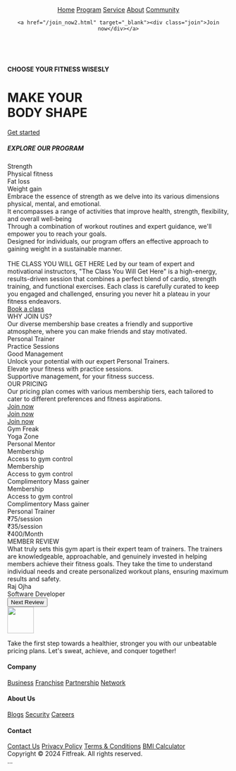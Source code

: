 <!DOCTYPE html>
<html lang="en">

<head>
  <meta charset="UTF-8" />
  <meta name="viewport" content="width=device-width, initial-scale=1.0" />
  <title>Fitfreak</title>
  <link rel="stylesheet" href="style.css" />
  <link rel="stylesheet" href="https://cdnjs.cloudflare.com/ajax/libs/font-awesome/6.7.1/css/all.min.css"
    integrity="sha512-5Hs3dF2AEPkpNAR7UiOHba+lRSJNeM2ECkwxUIxC1Q/FLycGTbNapWXB4tP889k5T5Ju8fs4b1P5z/iB4nMfSQ=="
    crossorigin="anonymous" referrerpolicy="no-referrer" />
</head>

<body>
  <span class="bg__blur" style="top: 200px; left: 0"></span>
  <span class="bg__blur" style="top: 1000px; left: 0"></span>
  <span class="bg__blur" style="top: 500px; left: 50%"></span>
  <span class="bg__blur" style="top: 1800px; left: 0"></span>
  <span class="bg__blur" style="top: 200px; right: 0"></span>
  <span class="bg__blur" style="top: 1400px; right: 0"></span>
  <div class="header__container"></div>
  <div class="header__image"></div>
  <header>
      <img src="/Image/Screenshot_2024-12-12_224700-removebg-preview.png" alt="" class="logoimg">
    <nav class="nav-bar">
      <a href="/index.html" target="_blank">Home</a>
      <a href="/programs.html" target="_blank">Program</a>
      <a href="/service.html" target="_blank">Service</a>
      <a href="/aboutus.html" target="_blank">About</a>
      <a href="/community.html" target="_blank">Community</a>
    </nav>
    
    <a href="/join_now2.html" target="_blank"><div class="join">Join now</div></a>
  </header>
  <img src="/Image/header.png" alt="" class="img1">
  <div class="div2">
    <h4>CHOOSE YOUR FITNESS WISESLY</h4>
  </div>
  <h1 class="h13"><span class="h11"> MAKE
    </span><span class="your">YOUR</span>
    <div class="h12">BODY SHAPE</div>
  </h1>
  </h1>
  <div ><a href="/login.html" target="_blank" class="started">Get started</a></div>
  <div class="explore">
    <h5>EXPLORE OUR PROGRAM</h5>
  </div>
  <div class="font">
    <i class="fa-solid fa-hand-fist"></i>
    <i class="fa-solid fa-heart"></i>
    <i class="fa-solid fa-person-running"></i>
    <i class="fa-solid fa-basket-shopping"></i>
  </div>
  <div class="explore-allign">
    <div class="explore-strenth">Strength</div>
    <div class="explore-fitness">Physical fitness</div>
    <div class="explore-fat-loss">Fat loss</div>
    <div class="explore-weight-gain">Weight gain</div>
  </div>
  <div class="pata-nahi">
    <div class="pata-nahi1">Embrace the essence of strength as we delve into its various dimensions physical, mental, and emotional.</div>
    <div class="pata-nahi2">It encompasses a range of activities that improve health, strength, flexibility, and overall well-being</div>
    <div class="pata-nahi3">Through a combination of workout routines and expert guidance, we'll empower you to reach your goals.</div>
    <div class="pata-nahi4">Designed for individuals, our program offers an effective approach to gaining weight in a sustainable manner.</div>
  </div>
  <div class="box">
    <div class="border1"></div>
    <div class="border2"></div>
    <div class="border3"></div>
    <div class="border4"></div>
  </div>
  <img src="/Image/class-1.jpg" alt="" class="img3">
  <img src="/Image/class-2.jpg" alt="" class="img4">
  <div class="bookclass">
    <span class="led1">THE CLASS YOU WILL GET HERE</span>
    <span class="led2">Led by our team of expert and motivational instructors, "The Class You Will Get Here" is a
      high-energy, results-driven session that combines a perfect blend of cardio, strength training, and functional
      exercises. Each class is carefully curated to keep you engaged and challenged, ensuring you never hit a plateau in
      your fitness endeavors.</span>
    <a href="/join_now2.html" target="_blank"><div class="bookaclass">Book a class</div></a>
  </div>
  <div class="why">WHY JOIN US?</div>
  <div class="why1">Our diverse membership base creates a friendly and supportive atmosphere, where you can make friends
    and stay motivated.</div>
  <img src="/Image/Westroads_Yoga_Class.jpg" alt="" class="yoga">
  <div class="ackground"></div>
  <div class="ackground1">
    <div class="ackground11"></div>
    <div class="ackground12"></div>
    <div class="ackground13"></div>
  </div>
  <div class="ackgroundlogo">
    <div class="acklogologologo">
      <div class="acklogo1">Personal Trainer</div>
      <div class="acklogo2">Practice Sessions</div>
      <div class="acklogo3">Good Management</div> 
    </div>
    <div class="acklogologologologo">
      <div class="acklogologo1">Unlock your potential with our expert Personal Trainers.</div>
      <div class="acklogologo2">Elevate your fitness with practice sessions.</div>
      <div class="acklogologo3">Supportive management, for your fitness success.</div>
    </div>
    <div class="acklogologo">
      <i class="fa-solid fa-user-plus"></i>
    <i class="fa-solid fa-video"></i>
    <i class="fa-solid fa-building"></i>
    </div>
    <div class="acklogo2"></div>
    <div class="acklogo3"></div>
  </div>
  <div class="price">OUR PRICING</div>
  <div class="price1">Our pricing plan comes with various membership tiers, each tailored to cater to different
    preferences and fitness aspirations.</div>
  <div class="grid">
    <div class="grid1"></div>
    <div class="grid2"></div>
    <div class="grid3"></div>
  </div>
  <div class="join1">
    <a href="/join_now2.html" target="_blank"><div class="join11">Join now</div></a>
    <a href="/join_now2.html" target="_blank"><div class="join12">Join now</div></a>
    <a href="/join_now2.html" target="_blank"><div class="join13">Join now</div></a>
  </div>
  <div class="plan">
    <div class="plan1">Gym Freak</div>
    <div class="plan2">Yoga Zone</div>
    <div class="plan3">Personal Mentor</div>
  </div>
  <div class="line">
    <div class="line1"></div>
    <div class="line2"></div>
    <div class="line3"></div>
  </div>
  <div class="tick">
    <div class="tick11">
      <i class="fa-solid fa-square-check tick1"></i>
      <i class="fa-solid fa-square-check tick2"></i>
    </div>
   <div class="tick12">
    <i class="fa-solid fa-square-check tick3"></i>
    <i class="fa-solid fa-square-check tick4"></i>
    <i class="fa-solid fa-square-check tick5"></i>
   </div>
   <div class="tick13">
    <i class="fa-solid fa-square-check tick6"></i>
    <i class="fa-solid fa-square-check tick7"></i>
    <i class="fa-solid fa-square-check tick8"></i>
    <i class="fa-solid fa-square-check tick9"></i>
   </div>
   <div class="write">
    <div class="write11">
      <div class="write1">Membership</div>
      <div class="write2">Access to gym control</div>
    </div>
    <div class="write12">
      <div class="write3">Membership</div>
      <div class="write4">Access to gym control</div>
      <div class="write5">Complimentory Mass gainer</div>
    </div>
    <div class="write13">
      <div class="write6">Membership</div>
      <div class="write7">Access to gym control</div>
      <div class="write8">Complimentory Mass gainer</div>
      <div class="write9">Personal Trainer</div>
    </div>
   </div>
  </div>
  <div class="rs">
    <div class="rs1">₹75/session</div>
    <div class="rs2">₹35/session</div>
    <div class="rs3">₹400/Month</div>
  </div>
  <div class="review">
    <div class="memberreview">MEMBER REVIEW</div>
    <div class="review-content">
        <div class="review1">
            What truly sets this gym apart is their expert team of trainers. The trainers are knowledgeable, approachable, and genuinely invested in helping members achieve their fitness goals. They take the time to understand individual needs and create personalized workout plans, ensuring maximum results and safety.
        </div>
        <div class="star1">
            <i class="fa-solid fa-star star11"></i>
            <i class="fa-solid fa-star star12"></i>
            <i class="fa-solid fa-star star13"></i>
            <i class="fa-solid fa-star star14"></i>
            <i class="fa-regular fa-star-half-stroke"></i>
            <div class="photo-placeholder" id="photo1"></div>
            <div class="name">Raj Ojha</div>
            <div class="software">Software Developer</div>
        </div>
        <i class="fa-solid fa-quote-right"></i>
    </div>
</div>
<button class="next-review">Next Review</button>
<script src="script.js"></script>
<footer class="section__container footer__container">
  <span class="bg__blur"></span>
  <span class="bg__blur footer__blur"></span>
  <div class="footer__col">
    <div class="footer__logo logo111"><img src="/Image/Screenshot_2024-12-12_224700-removebg-preview.png" alt="" height="60px"></div>
    <p>
      Take the first step towards a healthier, stronger you with our
      unbeatable pricing plans. Let's sweat, achieve, and conquer together!
    </p>
    <div class="footer__socials">
      <a href="#"><i class="fa-brands fa-facebook"></i></i></a>
      <a href="#"><i class="fa-brands fa-instagram"></i></a>
      <a href="#"><i class="fa-brands fa-x-twitter"></i></i></a>
    </div>
  </div>
  <div class="footer__col">
    <h4>Company</h4>
    <a href="#">Business</a>
    <a href="#">Franchise</a>
    <a href="/partner.html" target="_blank">Partnership</a>
    <a href="#">Network</a>
  </div>
  <div class="footer__col">
    <h4>About Us</h4>
    <a href="#">Blogs</a>
    <a href="#">Security</a>
    <a href="#">Careers</a>
  </div>
  <div class="footer__col">
    <h4>Contact</h4>
    <a href="#">Contact Us</a>
    <a href="/privacy.html" target="_blank">Privacy Policy</a>
    <a href="/tandc.html" target="_blank">Terms & Conditions</a>
    <a href="/fitfreakbmical2.html" target="_blank">BMI Calculator</a>
  </div>
</footer>
<div class="footer__bar">
  Copyright © 2024 Fitfreak. All rights reserved.
</div>

  <div class="div1">...</div>

</body>

</html>
